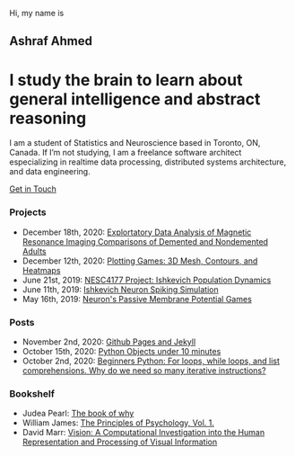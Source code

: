 Hi, my name is
## Ashraf Ahmed
# I study the brain to learn about general intelligence and abstract reasoning

I am a student of Statistics and Neuroscience based in Toronto, ON, Canada. If I’m not studying, I am a freelance software architect especializing in realtime data processing, distributed systems architecture, and data engineering.

[Get in Touch](mailto:z@ashahmed.io)  
### Projects

- December 18th, 2020: [Explortatory Data Analysis of Magnetic Resonance Imaging Comparisons of Demented and Nondemented Adults](https://github.com/RealAshrafAhmed/ashahmed.io/blob/main/colab/EDA1.ipynb)
- December 12th, 2020: [Plotting Games: 3D Mesh, Contours, and Heatmaps](https://github.com/RealAshrafAhmed/ashahmed.io/blob/main/colab/Plot_Games.ipynb)
- June 21st, 2019: [NESC4177 Project: Ishkevich Population Dynamics](https://github.com/RealAshrafAhmed/ashahmed.io/blob/main/colab/neurocomputing_project1.ipynb)
- June 11th, 2019: [Ishkevich Neuron Spiking Simulation](https://github.com/RealAshrafAhmed/ashahmed.io/blob/main/colab/Ishkevich_sim.ipynb)
- May 16th, 2019: [Neuron's Passive Membrane Potential Games](https://github.com/RealAshrafAhmed/ashahmed.io/blob/main/colab/passive_membrne.ipynb)

### Posts
- November 2nd, 2020: [Github Pages and Jekyll](_posts/2020-11-02-intro_github_page.md)
- October 15th, 2020: [Python Objects under 10 minutes](_posts/2020-10-02-python-objects-under-10-mins.md)
- October 2nd, 2020: [Beginners Python: For loops, while loops, and list comprehensions. Why do we need so many iterative instructions?](_posts/2020-10-02-for-while.md)

### Bookshelf
- Judea Pearl: [The book of why](https://www.amazon.ca/Book-Why-Science-Cause-Effect/dp/046509760X)
- William James: [The Principles of Psychology, Vol. 1.](https://www.amazon.ca/Principles-Psychology-Vol-1/dp/0486203816)
- David Marr: [Vision: A Computational Investigation into the Human Representation and Processing of Visual Information](https://www.amazon.ca/Book-Why-Science-Cause-Effect/dp/046509760X)

